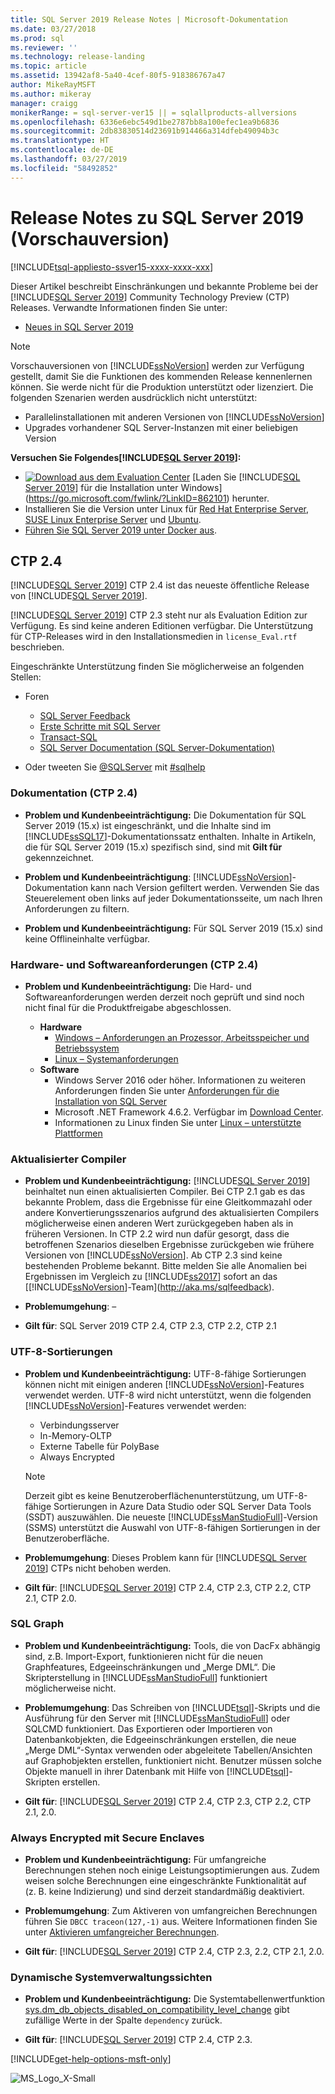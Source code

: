 ```yaml
---
title: SQL Server 2019 Release Notes | Microsoft-Dokumentation
ms.date: 03/27/2018
ms.prod: sql
ms.reviewer: ''
ms.technology: release-landing
ms.topic: article
ms.assetid: 13942af8-5a40-4cef-80f5-918386767a47
author: MikeRayMSFT
ms.author: mikeray
manager: craigg
monikerRange: = sql-server-ver15 || = sqlallproducts-allversions
ms.openlocfilehash: 6336e6ebc549d1be2787bb8a100efec1ea9b6836
ms.sourcegitcommit: 2db83830514d23691b914466a314dfeb49094b3c
ms.translationtype: HT
ms.contentlocale: de-DE
ms.lasthandoff: 03/27/2019
ms.locfileid: "58492852"
---
```

# <a name="sql-server-2019-preview-release-notes"></a>Release Notes zu SQL Server 2019 (Vorschauversion)
[!INCLUDE[tsql-appliesto-ssver15-xxxx-xxxx-xxx](../includes/tsql-appliesto-ssver15-xxxx-xxxx-xxx.md)]

Dieser Artikel beschreibt Einschränkungen und bekannte Probleme bei der [!INCLUDE[SQL Server 2019](../includes/sssqlv15-md.md)] Community Technology Preview (CTP) Releases. Verwandte Informationen finden Sie unter:
- [Neues in SQL Server 2019](../sql-server/what-s-new-in-sql-server-ver15.md)

> [!NOTE]
> Vorschauversionen von [!INCLUDE[ssNoVersion](../includes/ssnoversion-md.md)] werden zur Verfügung gestellt, damit Sie die Funktionen des kommenden Release kennenlernen können. Sie werde nicht für die Produktion unterstützt oder lizenziert. Die folgenden Szenarien werden ausdrücklich nicht unterstützt:
>
> - Parallelinstallationen mit anderen Versionen von [!INCLUDE[ssNoVersion](../includes/ssnoversion-md.md)]
> - Upgrades vorhandener SQL Server-Instanzen mit einer beliebigen Version

**Versuchen Sie Folgendes[!INCLUDE[SQL Server 2019](../includes/sssqlv15-md.md)]:**
- [![Download aus dem Evaluation Center](../includes/media/download2.png)](https://go.microsoft.com/fwlink/?LinkID=862101) [Laden Sie [!INCLUDE[SQL Server 2019](../includes/sssqlv15-md.md)] für die Installation unter Windows](https://go.microsoft.com/fwlink/?LinkID=862101) herunter.
- Installieren Sie die Version unter Linux für [Red Hat Enterprise Server](../linux/quickstart-install-connect-red-hat.md), [SUSE Linux Enterprise Server](../linux/quickstart-install-connect-suse.md) und [Ubuntu](../linux/quickstart-install-connect-ubuntu.md).
- [Führen Sie SQL Server 2019 unter Docker aus](../linux/quickstart-install-connect-docker.md).

## <a name="ctp-24"></a>CTP 2.4
[!INCLUDE[SQL Server 2019](../includes/sssqlv15-md.md)] CTP 2.4 ist das neueste öffentliche Release von [!INCLUDE[SQL Server 2019](../includes/sssqlv15-md.md)].

[!INCLUDE[SQL Server 2019](../includes/sssqlv15-md.md)] CTP 2.3 steht nur als Evaluation Edition zur Verfügung. Es sind keine anderen Editionen verfügbar. Die Unterstützung für CTP-Releases wird in den Installationsmedien in `license_Eval.rtf` beschrieben.

Eingeschränkte Unterstützung finden Sie möglicherweise an folgenden Stellen:

- Foren
  - [SQL Server Feedback](https://aka.ms/sqlfeedback)
  - [Erste Schritte mit SQL Server](https://social.msdn.microsoft.com/Forums/sqlserver/en-US/home?forum=sqlgetstarted)
  - [Transact-SQL](https://social.msdn.microsoft.com/Forums/sqlserver/en-US/home?forum=transactsql)
  - [SQL Server Documentation (SQL Server-Dokumentation)](https://social.msdn.microsoft.com/Forums/sqlserver/en-US/home?forum=sqldocumentation)

- Oder tweeten Sie [@SQLServer](https://twitter.com/SQLServer) mit [#sqlhelp](https://twitter.com/search?q=%23sqlhelp)

### <a name="documentation-ctp-24"></a>Dokumentation (CTP 2.4)

- **Problem und Kundenbeeinträchtigung:** Die Dokumentation für SQL Server 2019 (15.x) ist eingeschränkt, und die Inhalte sind im [!INCLUDE[ssSQL17](../includes/sssql17-md.md)]-Dokumentationssatz enthalten. Inhalte in Artikeln, die für SQL Server 2019 (15.x) spezifisch sind, sind mit **Gilt für** gekennzeichnet.

- **Problem und Kundenbeeinträchtigung**: [!INCLUDE[ssNoVersion](../includes/ssnoversion-md.md)]-Dokumentation kann nach Version gefiltert werden. Verwenden Sie das Steuerelement oben links auf jeder Dokumentationsseite, um nach Ihren Anforderungen zu filtern.

- **Problem und Kundenbeeinträchtigung:** Für SQL Server 2019 (15.x) sind keine Offlineinhalte verfügbar.

### <a name="hardware-and-software-requirements-ctp-24"></a>Hardware- und Softwareanforderungen (CTP 2.4)

- **Problem und Kundenbeeinträchtigung:** Die Hard- und Softwareanforderungen werden derzeit noch geprüft und sind noch nicht final für die Produktfreigabe abgeschlossen.

  - **Hardware**
    - [Windows – Anforderungen an Prozessor, Arbeitsspeicher und Betriebssystem](../sql-server/install/hardware-and-software-requirements-for-installing-sql-server.md#pmosr)
    - [Linux – Systemanforderungen](../linux/sql-server-linux-setup.md#system)
  - **Software**
    - Windows Server 2016 oder höher. Informationen zu weiteren Anforderungen finden Sie unter [Anforderungen für die Installation von SQL Server](../sql-server/install/hardware-and-software-requirements-for-installing-sql-server.md)
    - Microsoft .NET Framework 4.6.2. Verfügbar im [Download Center](https://www.microsoft.com/download/details.aspx?id=53344).
    - Informationen zu Linux finden Sie unter [Linux – unterstützte Plattformen](../linux/sql-server-linux-setup.md#supportedplatforms)

### <a name="updated-compiler"></a>Aktualisierter Compiler

- **Problem und Kundenbeeinträchtigung:** [!INCLUDE[SQL Server 2019](../includes/sssqlv15-md.md)] beinhaltet nun einen aktualisierten Compiler. Bei CTP 2.1 gab es das bekannte Problem, dass die Ergebnisse für eine Gleitkommazahl oder andere Konvertierungsszenarios aufgrund des aktualisierten Compilers möglicherweise einen anderen Wert zurückgegeben haben als in früheren Versionen. In CTP 2.2 wird nun dafür gesorgt, dass die betroffenen Szenarios dieselben Ergebnisse zurückgeben wie frühere Versionen von [!INCLUDE[ssNoVersion](../includes/ssnoversion-md.md)]. Ab CTP 2.3 sind keine bestehenden Probleme bekannt. Bitte melden Sie alle Anomalien bei Ergebnissen im Vergleich zu [!INCLUDE[ss2017](../includes/sssqlv14-md.md)] sofort an das [[!INCLUDE[ssNoVersion](../includes/ssnoversion-md.md)]-Team](http://aka.ms/sqlfeedback).

- **Problemumgehung**: –

- **Gilt für**: SQL Server 2019 CTP 2.4, CTP 2.3, CTP 2.2, CTP 2.1

### <a name="utf-8-collations"></a>UTF-8-Sortierungen

- **Problem und Kundenbeeinträchtigung:** UTF-8-fähige Sortierungen können nicht mit einigen anderen [!INCLUDE[ssNoVersion](../includes/ssnoversion-md.md)]-Features verwendet werden. UTF-8 wird nicht unterstützt, wenn die folgenden [!INCLUDE[ssNoVersion](../includes/ssnoversion-md.md)]-Features verwendet werden:

  - Verbindungsserver
  - In-Memory-OLTP
  - Externe Tabelle für PolyBase
  - Always Encrypted

  > [!Note]
  > Derzeit gibt es keine Benutzeroberflächenunterstützung, um UTF-8-fähige Sortierungen in Azure Data Studio oder SQL Server Data Tools (SSDT) auszuwählen. Die neueste [!INCLUDE[ssManStudioFull](../includes/ssmanstudiofull-md.md)]-Version (SSMS) unterstützt die Auswahl von UTF-8-fähigen Sortierungen in der Benutzeroberfläche.
 
- **Problemumgehung**: Dieses Problem kann für [!INCLUDE[SQL Server 2019](../includes/sssqlv15-md.md)] CTPs nicht behoben werden.

- **Gilt für**: [!INCLUDE[SQL Server 2019](../includes/sssqlv15-md.md)] CTP 2.4, CTP 2.3, CTP 2.2, CTP 2.1, CTP 2.0.

### <a name="sql-graph"></a>SQL Graph

- **Problem und Kundenbeeinträchtigung:** Tools, die von DacFx abhängig sind, z.B. Import-Export, funktionieren nicht für die neuen Graphfeatures, Edgeeinschränkungen und „Merge DML“. Die Skripterstellung in [!INCLUDE[ssManStudioFull](../includes/ssmanstudiofull-md.md)] funktioniert möglicherweise nicht.

- **Problemumgehung**: Das Schreiben von [!INCLUDE[tsql](../includes/tsql-md.md)]-Skripts und die Ausführung für den Server mit [!INCLUDE[ssManStudioFull](../includes/ssmanstudiofull-md.md)] oder SQLCMD funktioniert. Das Exportieren oder Importieren von Datenbankobjekten, die Edgeeinschränkungen erstellen, die neue „Merge DML“-Syntax verwenden oder abgeleitete Tabellen/Ansichten auf Graphobjekten erstellen, funktioniert nicht. Benutzer müssen solche Objekte manuell in ihrer Datenbank mit Hilfe von [!INCLUDE[tsql](../includes/tsql-md.md)]-Skripten erstellen. 

- **Gilt für**: [!INCLUDE[SQL Server 2019](../includes/sssqlv15-md.md)] CTP 2.4, CTP 2.3, CTP 2.2, CTP 2.1, 2.0.

### <a name="always-encrypted-with-secure-enclaves"></a>Always Encrypted mit Secure Enclaves

- **Problem und Kundenbeeinträchtigung:** Für umfangreiche Berechnungen stehen noch einige Leistungsoptimierungen aus. Zudem weisen solche Berechnungen eine eingeschränkte Funktionalität auf (z. B. keine Indizierung) und sind derzeit standardmäßig deaktiviert.

- **Problemumgehung**: Zum Aktiveren von umfangreichen Berechnungen führen Sie `DBCC traceon(127,-1)` aus. Weitere Informationen finden Sie unter [Aktivieren umfangreicher Berechnungen](../relational-databases/security/encryption/configure-always-encrypted-enclaves.md#configure-a-secure-enclave).

- **Gilt für**: [!INCLUDE[SQL Server 2019](../includes/sssqlv15-md.md)] CTP 2.4, CTP 2.3, 2.2, CTP 2.1, 2.0.

### <a name="system-dynamic-management-views"></a>Dynamische Systemverwaltungssichten

- **Problem und Kundenbeeinträchtigung:** Die Systemtabellenwertfunktion [sys.dm_db_objects_disabled_on_compatibility_level_change](../relational-databases/system-dynamic-management-views/spatial-data-sys-dm-db-objects-disabled-on-compatibility-level-change.md) gibt zufällige Werte in der Spalte `dependency` zurück.

- **Gilt für**: [!INCLUDE[SQL Server 2019](../includes/sssqlv15-md.md)] CTP 2.4, CTP 2.3.

[!INCLUDE[get-help-options-msft-only](../includes/paragraph-content/get-help-options.md)]

![MS_Logo_X-Small](../sql-server/media/ms-logo-x-small.png)
